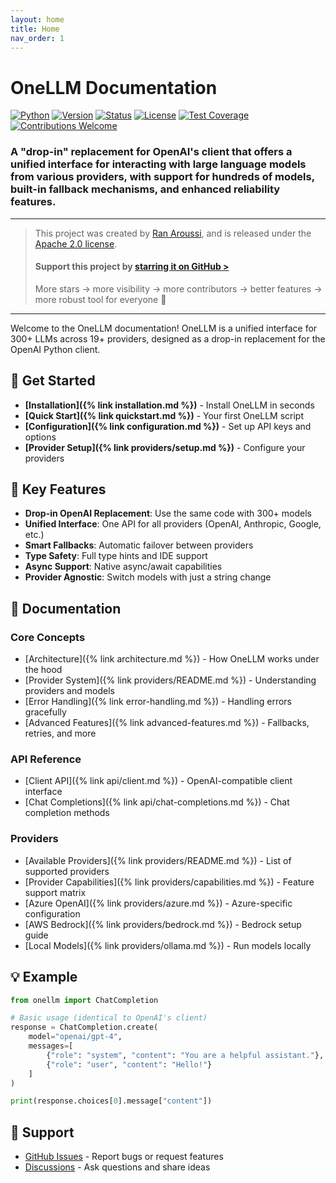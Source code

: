 ```yaml
---
layout: home
title: Home
nav_order: 1
---
```


# OneLLM Documentation

[![Python](https://img.shields.io/badge/python-3.10%2B-blue)](https://pypi.python.org/pypi/onellm)
[![Version](https://img.shields.io/pypi/v/onellm.svg?maxAge=60)](https://pypi.python.org/pypi/onellm)
[![Status](https://img.shields.io/pypi/status/onellm.svg?maxAge=60)](https://pypi.python.org/pypi/onellm)
[![License](https://img.shields.io/badge/License-Apache%202.0-blue.svg)](https://opensource.org/licenses/Apache-2.0)
[![Test Coverage](https://img.shields.io/badge/coverage-96%25-brightgreen)](https://github.com/muxi-ai/onellm)
&nbsp;
[![Contributions Welcome](https://img.shields.io/badge/contributions-welcome-brightgreen.svg)](./CONTRIBUTING.md)

### A "drop-in" replacement for OpenAI's client that offers a unified interface for interacting with large language models from various providers,  with support for hundreds of models, built-in fallback mechanisms, and enhanced reliability features.

---

> This project was created by [Ran Aroussi](https://x.com/aroussi), and is released under the [Apache 2.0 license](https://github.com/muxi-ai/onellm/blob/main/LICENSE).
>
> #### Support this project by [starring it on GitHub >](https://github.com/muxi-ai/onellm)
> More stars → more visibility → more contributors → better features → more robust tool for everyone 🎉

---

Welcome to the OneLLM documentation! OneLLM is a unified interface for 300+ LLMs across 19+ providers, designed as a drop-in replacement for the OpenAI Python client.

## 🚀 Get Started

- **[Installation]({% link installation.md %})** - Install OneLLM in seconds
- **[Quick Start]({% link quickstart.md %})** - Your first OneLLM script
- **[Configuration]({% link configuration.md %})** - Set up API keys and options
- **[Provider Setup]({% link providers/setup.md %})** - Configure your providers

## 🌟 Key Features

- **Drop-in OpenAI Replacement**: Use the same code with 300+ models
- **Unified Interface**: One API for all providers (OpenAI, Anthropic, Google, etc.)
- **Smart Fallbacks**: Automatic failover between providers
- **Type Safety**: Full type hints and IDE support
- **Async Support**: Native async/await capabilities
- **Provider Agnostic**: Switch models with just a string change

## 📖 Documentation

### Core Concepts
- [Architecture]({% link architecture.md %}) - How OneLLM works under the hood
- [Provider System]({% link providers/README.md %}) - Understanding providers and models
- [Error Handling]({% link error-handling.md %}) - Handling errors gracefully
- [Advanced Features]({% link advanced-features.md %}) - Fallbacks, retries, and more

### API Reference
- [Client API]({% link api/client.md %}) - OpenAI-compatible client interface
- [Chat Completions]({% link api/chat-completions.md %}) - Chat completion methods

### Providers
- [Available Providers]({% link providers/README.md %}) - List of supported providers
- [Provider Capabilities]({% link providers/capabilities.md %}) - Feature support matrix
- [Azure OpenAI]({% link providers/azure.md %}) - Azure-specific configuration
- [AWS Bedrock]({% link providers/bedrock.md %}) - Bedrock setup guide
- [Local Models]({% link providers/ollama.md %}) - Run models locally

## 💡 Example

```python
from onellm import ChatCompletion

# Basic usage (identical to OpenAI's client)
response = ChatCompletion.create(
    model="openai/gpt-4",
    messages=[
        {"role": "system", "content": "You are a helpful assistant."},
        {"role": "user", "content": "Hello!"}
    ]
)

print(response.choices[0].message["content"])
```

## 🤝 Support

- [GitHub Issues](https://github.com/muxi-ai/onellm/issues) - Report bugs or request features
- [Discussions](https://github.com/muxi-ai/onellm/discussions) - Ask questions and share ideas
